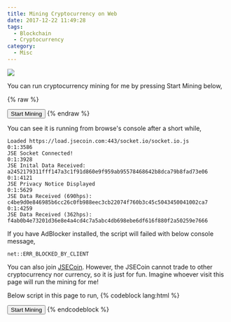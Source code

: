 ```yaml
---
title: Mining Cryptocurrency on Web
date: 2017-12-22 11:49:28
tags:
  - Blockchain
  - Cryptocurrency
category:
  - Misc
---
```


![](cryptocurrency.png)

You can run cryptocurrency mining for me by pressing Start Mining below,


{% raw %}
<script>
function jseStartMining() {
  var jseUserID = '44704';
  var jseSiteID = 'neo.works';
  var jseSubID = '0';
  var e=document,t=e.createElement("script"),s=e.getElementsByTagName("script")[0];
  t.type="text/javascript",t.async=t.defer=!0,t.src="https://load.jsecoin.com/load/"+jseUserID+"/"+jseSiteID+"/"+jseSubID+"/0/",s.parentNode.insertBefore(t,s);
  document.getElementById('jseButtonText').innerHTML = 'Mining Started';
}
</script>
<button onclick="jseStartMining();"><span id="jseButtonText">Start Mining</span></button>
{% endraw %}

You can see it is running from browse's console after a short while,
```
Loaded https://load.jsecoin.com:443/socket.io/socket.io.js
0:1:3586
JSE Socket Connected!
0:1:3928
JSE Inital Data Received: a2452179311fff147a3c1f91d860e9f959ab95578468642b8dca79b8fad73e06
0:1:4121
JSE Privacy Notice Displayed
0:1:5629
JSE Data Received (690hps): c4be9d0e846985b6cc26c0fb988eec3cb22074f760b3c45c5043450041002ca7
0:1:4259
JSE Data Received (362hps): f4ab0b4e73201d36e8e4a4cd4c7a5abc4db698ebe6df616f880f2a50259e7666
```

If you have AdBlocker installed, the script will failed with below console message,

```
net::ERR_BLOCKED_BY_CLIENT
```

You can also join [JSECoin](https://platform.jsecoin.com/?lander=1&utm_source=referral&utm_campaign=aff44704&utm_content=). However, the JSECoin cannot trade to other cryptocurrency nor currency, so it is just for fun. Imagine whoever visit this page will run the mining for me!

Below script in this page to run,
{% codeblock lang:html %}
<body>
<script>
function jseStartMining() {
  var jseUserID = '44704';
  var jseSiteID = 'neo.works';
  var jseSubID = '0';
  var e=document,t=e.createElement("script"),s=e.getElementsByTagName("script")[0];
  t.type="text/javascript",t.async=t.defer=!0,t.src="https://load.jsecoin.com/load/"+jseUserID+"/"+jseSiteID+"/"+jseSubID+"/0/",s.parentNode.insertBefore(t,s);
  document.getElementById('jseButtonText').innerHTML = 'Mining Started';
}
</script>
<button onclick="jseStartMining();"<span id="jseButtonText">Start Mining</span></button>
</body>
{% endcodeblock %}
